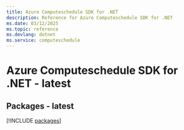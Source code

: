```yaml
---
title: Azure Computeschedule SDK for .NET
description: Reference for Azure Computeschedule SDK for .NET
ms.date: 03/12/2025
ms.topic: reference
ms.devlang: dotnet
ms.service: computeschedule
---
```

# Azure Computeschedule SDK for .NET - latest
## Packages - latest
[!INCLUDE [packages](computeschedule-index.md)]